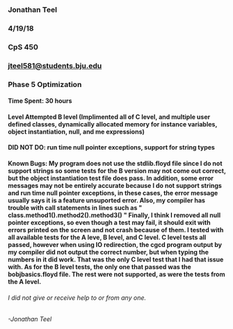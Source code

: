 ### Jonathan Teel
### 4/19/18 
### CpS 450
### jteel581@students.bju.edu
### Phase 5 Optimization 

#### Time Spent: 30 hours
#### Level Attempted B level (Implimented all of C level, and multiple user defined classes, dynamically allocated memory for instance variables, object instantiation, null, and me expressions)
#### DID NOT DO: run time null pointer exceptions, support for string types
#### Known Bugs: My program does not use the stdlib.floyd file since I do not support strings so some tests for the B version may not come out correct, but the object instantiation test file does pass. In addition, some error messages may not be entirely accurate because I do not support strings and run time null pointer exceptions, in these cases, the error message usually says it is a feature unsuported error. Also, my compiler has trouble with call statements in lines such as " class.method1().method2().method3() " Finally, I think I removed all null pointer exceptions, so even though a test may fail, it should exit with errors printed on the screen and not crash because of them. I tested with all available tests for the A leve, B level, and C level. C level tests all passed, however when using IO redirection, the cgcd program output by my compiler did not output the correct number, but when typing the numbers in it did work. That was the only C level test that I had that issue with. As for the B level tests, the only one that passed was the bobjbasics.floyd file. The rest were not supported, as were the tests from the A level.


###### I did not give or receive help to or from any one.
###### -Jonathan Teel



